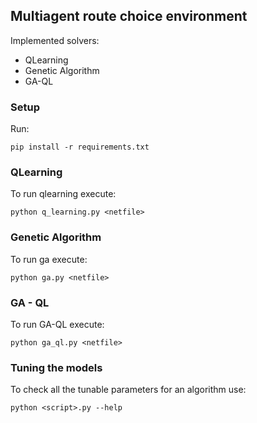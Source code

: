 ## Multiagent route choice environment

Implemented solvers:
- QLearning
- Genetic Algorithm
- GA-QL

### Setup
Run:
```
pip install -r requirements.txt
```

### QLearning
To run qlearning execute:
```
python q_learning.py <netfile> 
```

### Genetic Algorithm
To run ga execute:
```
python ga.py <netfile> 
```

###  GA - QL
To run GA-QL execute:
```
python ga_ql.py <netfile> 
```

### Tuning the models
To check all the tunable parameters for an algorithm use:
```
python <script>.py --help
```
